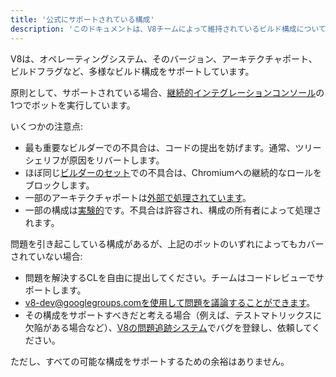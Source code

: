 ```yaml
---
title: '公式にサポートされている構成'
description: 'このドキュメントは、V8チームによって維持されているビルド構成について説明しています。'
---
```

V8は、オペレーティングシステム、そのバージョン、アーキテクチャポート、ビルドフラグなど、多様なビルド構成をサポートしています。

原則として、サポートされている場合、[継続的インテグレーションコンソール](https://ci.chromium.org/p/v8/g/main/console)の1つでボットを実行しています。

いくつかの注意点:

- 最も重要なビルダーでの不具合は、コードの提出を妨げます。通常、ツリーシェリフが原因をリバートします。
- ほぼ同じ[ビルダーのセット](https://chromium.googlesource.com/infra/infra/+/main/infra/services/lkgr_finder/config/v8_cfg.pyl)での不具合は、Chromiumへの継続的なロールをブロックします。
- 一部のアーキテクチャポートは[外部で処理されています](/docs/ports)。
- 一部の構成は[実験的](https://ci.chromium.org/p/v8/g/experiments/console)です。不具合は許容され、構成の所有者によって処理されます。

問題を引き起こしている構成があるが、上記のボットのいずれによってもカバーされていない場合:

- 問題を解決するCLを自由に提出してください。チームはコードレビューでサポートします。
- v8-dev@googlegroups.comを使用して問題を議論することができます。
- その構成をサポートすべきだと考える場合（例えば、テストマトリックスに欠陥がある場合など）、[V8の問題追跡システム](https://bugs.chromium.org/p/v8/issues/entry)でバグを登録し、依頼してください。

ただし、すべての可能な構成をサポートするための余裕はありません。
